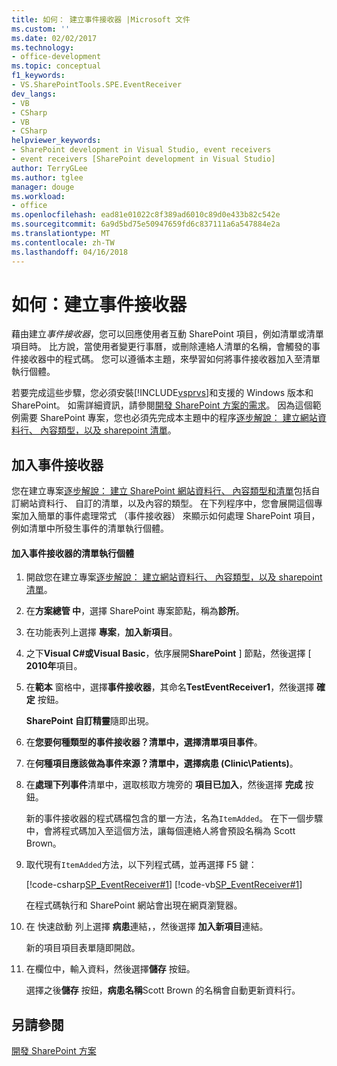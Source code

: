 ```yaml
---
title: 如何： 建立事件接收器 |Microsoft 文件
ms.custom: ''
ms.date: 02/02/2017
ms.technology:
- office-development
ms.topic: conceptual
f1_keywords:
- VS.SharePointTools.SPE.EventReceiver
dev_langs:
- VB
- CSharp
- VB
- CSharp
helpviewer_keywords:
- SharePoint development in Visual Studio, event receivers
- event receivers [SharePoint development in Visual Studio]
author: TerryGLee
ms.author: tglee
manager: douge
ms.workload:
- office
ms.openlocfilehash: ead81e01022c8f389ad6010c89d0e433b82c542e
ms.sourcegitcommit: 6a9d5bd75e50947659fd6c837111a6a547884e2a
ms.translationtype: MT
ms.contentlocale: zh-TW
ms.lasthandoff: 04/16/2018
---
```

# <a name="how-to-create-an-event-receiver"></a>如何：建立事件接收器
  藉由建立*事件接收器*，您可以回應使用者互動 SharePoint 項目，例如清單或清單項目時。 比方說，當使用者變更行事曆，或刪除連絡人清單的名稱，會觸發的事件接收器中的程式碼。 您可以遵循本主題，來學習如何將事件接收器加入至清單執行個體。  
  
 若要完成這些步驟，您必須安裝[!INCLUDE[vsprvs](../sharepoint/includes/vsprvs-md.md)]和支援的 Windows 版本和 SharePoint。 如需詳細資訊，請參閱[開發 SharePoint 方案的需求](../sharepoint/requirements-for-developing-sharepoint-solutions.md)。 因為這個範例需要 SharePoint 專案，您也必須先完成本主題中的程序[逐步解說： 建立網站資料行、 內容類型，以及 sharepoint 清單](../sharepoint/walkthrough-create-a-site-column-content-type-and-list-for-sharepoint.md)。  
  
## <a name="adding-an-event-receiver"></a>加入事件接收器  
 您在建立專案[逐步解說： 建立 SharePoint 網站資料行、 內容類型和清單](../sharepoint/walkthrough-create-a-site-column-content-type-and-list-for-sharepoint.md)包括自訂網站資料行、 自訂的清單，以及內容的類型。 在下列程序中，您會展開這個專案加入簡單的事件處理常式 （事件接收器） 來顯示如何處理 SharePoint 項目，例如清單中所發生事件的清單執行個體。  
  
#### <a name="to-add-an-event-receiver-to-the-list-instance"></a>加入事件接收器的清單執行個體  
  
1.  開啟您在建立專案[逐步解說： 建立網站資料行、 內容類型，以及 sharepoint 清單](../sharepoint/walkthrough-create-a-site-column-content-type-and-list-for-sharepoint.md)。  
  
2.  在**方案總管 中**，選擇 SharePoint 專案節點，稱為**診所**。  
  
3.  在功能表列上選擇 **專案**，**加入新項目**。  
  
4.  之下**Visual C#**或**Visual Basic**，依序展開**SharePoint** ] 節點，然後選擇 [ **2010年**項目。  
  
5.  在**範本** 窗格中，選擇**事件接收器**，其命名**TestEventReceiver1**，然後選擇  **確定**  按鈕。  
  
     **SharePoint 自訂精靈**隨即出現。  
  
6.  在**您要何種類型的事件接收器？**清單中，選擇**清單項目事件**。  
  
7.  在**何種項目應該做為事件來源？**清單中，選擇**病患 (Clinic\Patients)**。  
  
8.  在**處理下列事件**清單中，選取核取方塊旁的 **項目已加入**，然後選擇 **完成** 按鈕。  
  
     新的事件接收器的程式碼檔包含的單一方法，名為`ItemAdded`。 在下一個步驟中，會將程式碼加入至這個方法，讓每個連絡人將會預設名稱為 Scott Brown。  
  
9. 取代現有`ItemAdded`方法，以下列程式碼，並再選擇 F5 鍵：  
  
     [!code-csharp[SP_EventReceiver#1](../sharepoint/codesnippet/CSharp/CustomField1/TestEventReceiver1/TestEventReceiver1.cs#1)]
     [!code-vb[SP_EventReceiver#1](../sharepoint/codesnippet/VisualBasic/CustomField1_VB/EventReceiver1/EventReceiver1.vb#1)]  
  
     在程式碼執行和 SharePoint 網站會出現在網頁瀏覽器。  
  
10. 在 快速啟動 列上選擇 **病患**連結，，然後選擇 **加入新項目**連結。  
  
     新的項目項目表單隨即開啟。  
  
11. 在欄位中，輸入資料，然後選擇**儲存** 按鈕。  
  
     選擇之後**儲存** 按鈕，**病患名稱**Scott Brown 的名稱會自動更新資料行。  
  
## <a name="see-also"></a>另請參閱  
 [開發 SharePoint 方案](../sharepoint/developing-sharepoint-solutions.md)  
  
  